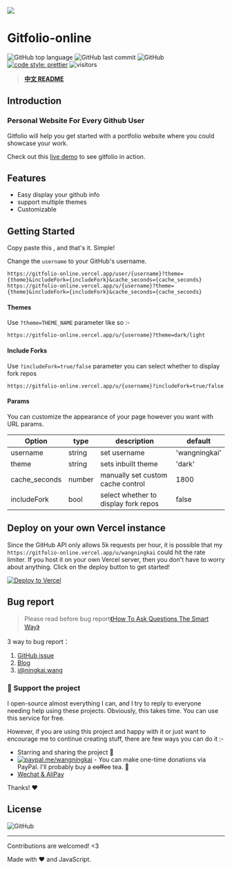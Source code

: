 ![](https://cdn.jsdelivr.net/gh/wangningkai/wangningkai//assets/20200726173312.png)

# Gitfolio-online

![GitHub top language](https://img.shields.io/github/languages/top/wangningkai/gitfolio-online.svg?style=popout-square)
![GitHub last commit](https://img.shields.io/github/last-commit/wangningkai/gitfolio-online.svg?style=popout-square)
![GitHub](https://img.shields.io/github/license/wangningkai/gitfolio-online.svg?style=popout-square)
[![code style: prettier](https://img.shields.io/badge/code_style-prettier-ff69b4.svg?style=flat-square)](https://github.com/prettier/prettier)
![visitors](https://visitor-badge.laobi.icu/badge?page_id=WangNingkai.gitfolio-online)

> **[中文 README](./README_CN.md)**

## Introduction

### Personal Website For Every Github User

Gitfolio will help you get started with a portfolio website where you could showcase your work.

Check out this [live demo](https://gitfolio-online.vercel.app/user/wangningkai) to see gitfolio in action.

## Features

- Easy display your github info
- support multiple themes
- Customizable

## Getting Started

Copy paste this , and that's it. Simple!

Change the `username` to your GitHub's username.

```
https://gitfolio-online.vercel.app/user/{username}?theme={theme}&includeFork={includeFork}&cache_seconds={cache_seconds}
https://gitfolio-online.vercel.app/u/{username}?theme={theme}&includeFork={includeFork}&cache_seconds={cache_seconds}
```

#### Themes

Use `?theme=THEME_NAME` parameter like so :-

```
https://gitfolio-online.vercel.app/u/{username}?theme=dark/light
```

#### Include Forks

Use `?includeFork=true/false` parameter you can select whether to display fork repos

```
https://gitfolio-online.vercel.app/u/{username}?includeFork=true/false
```

#### Params

You can customize the appearance of your page however you want with URL params.

| Option        | type   | description                          | default       |
| ------------- | ------ | ------------------------------------ | ------------- |
| username      | string | set username                         | 'wangningkai' |
| theme         | string | sets inbuilt theme                   | 'dark'        |
| cache_seconds | number | manually set custom cache control    | 1800          |
| includeFork   | bool   | select whether to display fork repos | false         |

## Deploy on your own Vercel instance

Since the GitHub API only allows 5k requests per hour, it is possible that my `https://gitfolio-online.vercel.app/u/wangningkai` could hit the rate limiter. If you host it on your own Vercel server, then you don't have to worry about anything. Click on the deploy button to get started!

[![Deploy to Vercel](https://vercel.com/button)](https://vercel.com/import/project?template=https://github.com/wangningkai/gitfolio-online)

## Bug report

> Please read before bug report[《How To Ask Questions The Smart Way》](http://www.catb.org/~esr/faqs/smart-questions.html)

3 way to bug report：

1. [GitHub issue](https://github.com/WangNingkai/gitfolio-online/issues) 
2. [Blog](https://imwnk.cn)
3. [i@ningkai.wang](mailto:i@ningkai.wang)

### :sparkling_heart: Support the project

I open-source almost everything I can, and I try to reply to everyone needing help using these projects. Obviously,
this takes time. You can use this service for free.

However, if you are using this project and happy with it or just want to encourage me to continue creating stuff, there are few ways you can do it :-

- Starring and sharing the project :rocket:
- [![paypal.me/wangningkai](https://ionicabizau.github.io/badges/paypal.svg)](https://www.paypal.me/wangningkai) - You can make one-time donations via PayPal. I'll probably buy a ~~coffee~~ tea. :tea:
- [Wechat & AliPay](https://pay.ningkai.wang)

Thanks! :heart:

## License

![GitHub](https://img.shields.io/github/license/imfunniee/gitfolio.svg?style=popout-square)

---

Contributions are welcomed! <3

Made with ❤️ and JavaScript.

